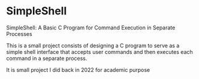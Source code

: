 # SimpleShell
SimpleShell: A Basic C Program for Command Execution in Separate Processes

This is a small project consists of designing a C program to serve as a simple shell interface that accepts user commands and then executes each command in a separate process.

It is small project I did back in 2022 for academic purpose